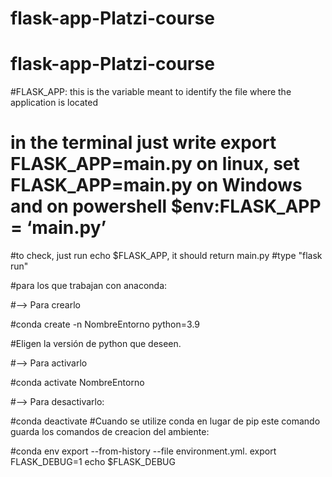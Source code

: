 # flask-app-Platzi-course

# flask-app-Platzi-course

#FLASK_APP: this is the variable meant to identify the file where the application is located

# in the terminal just write export FLASK_APP=main.py on linux, set FLASK_APP=main.py on Windows and on powershell $env:FLASK_APP = ‘main.py’

#to check, just run echo $FLASK_APP, it should return main.py
#type "flask run"

#para los que trabajan con anaconda:

#--> Para crearlo

#conda create -n NombreEntorno python=3.9

#Eligen la versión de python que deseen.

#--> Para activarlo

#conda activate NombreEntorno

#--> Para desactivarlo:

#conda deactivate
#Cuando se utilize conda en lugar de pip este comando guarda los comandos de creacion del ambiente:

#conda env export --from-history --file environment.yml.
export FLASK_DEBUG=1
echo $FLASK_DEBUG